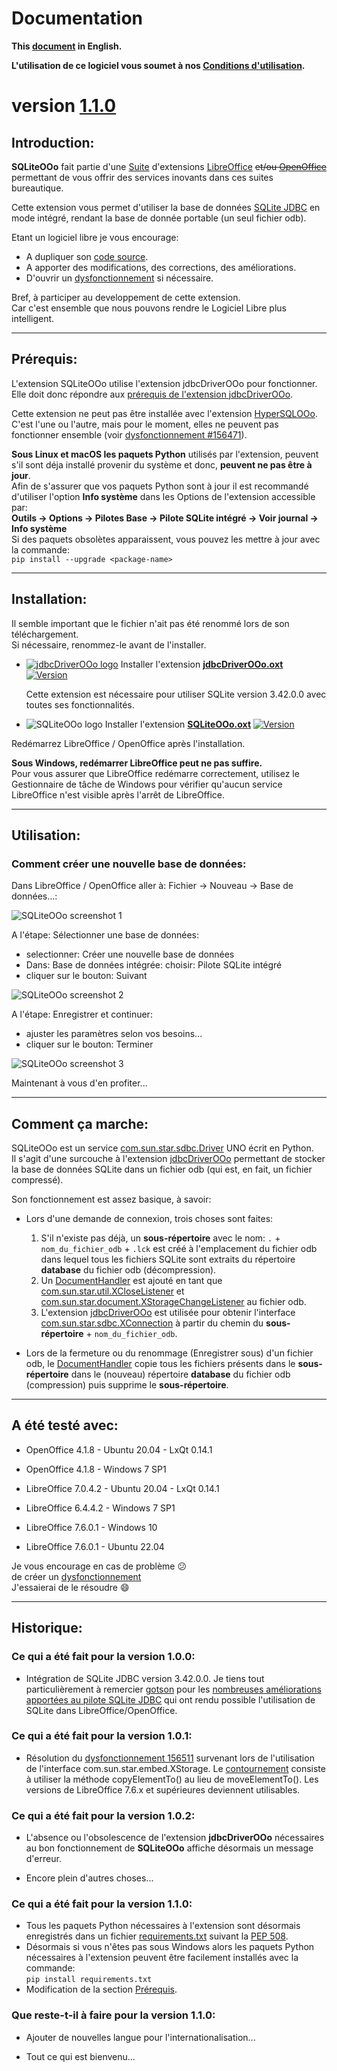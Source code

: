 <!--
╔════════════════════════════════════════════════════════════════════════════════════╗
║                                                                                    ║
║   Copyright (c) 2020 https://prrvchr.github.io                                     ║
║                                                                                    ║
║   Permission is hereby granted, free of charge, to any person obtaining            ║
║   a copy of this software and associated documentation files (the "Software"),     ║
║   to deal in the Software without restriction, including without limitation        ║
║   the rights to use, copy, modify, merge, publish, distribute, sublicense,         ║
║   and/or sell copies of the Software, and to permit persons to whom the Software   ║
║   is furnished to do so, subject to the following conditions:                      ║
║                                                                                    ║
║   The above copyright notice and this permission notice shall be included in       ║
║   all copies or substantial portions of the Software.                              ║
║                                                                                    ║
║   THE SOFTWARE IS PROVIDED "AS IS", WITHOUT WARRANTY OF ANY KIND,                  ║
║   EXPRESS OR IMPLIED, INCLUDING BUT NOT LIMITED TO THE WARRANTIES                  ║
║   OF MERCHANTABILITY, FITNESS FOR A PARTICULAR PURPOSE AND NONINFRINGEMENT.        ║
║   IN NO EVENT SHALL THE AUTHORS OR COPYRIGHT HOLDERS BE LIABLE FOR ANY             ║
║   CLAIM, DAMAGES OR OTHER LIABILITY, WHETHER IN AN ACTION OF CONTRACT,             ║
║   TORT OR OTHERWISE, ARISING FROM, OUT OF OR IN CONNECTION WITH THE SOFTWARE       ║
║   OR THE USE OR OTHER DEALINGS IN THE SOFTWARE.                                    ║
║                                                                                    ║
╚════════════════════════════════════════════════════════════════════════════════════╝
-->
# Documentation

**This [document][3] in English.**

**L'utilisation de ce logiciel vous soumet à nos [Conditions d'utilisation][4].**

# version [1.1.0][5]

## Introduction:

**SQLiteOOo** fait partie d'une [Suite][6] d'extensions [LibreOffice][7] ~~et/ou [OpenOffice][8]~~ permettant de vous offrir des services inovants dans ces suites bureautique.  

Cette extension vous permet d'utiliser la base de données [SQLite JDBC][9] en mode intégré, rendant la base de donnée portable (un seul fichier odb).

Etant un logiciel libre je vous encourage:
- A dupliquer son [code source][10].
- A apporter des modifications, des corrections, des améliorations.
- D'ouvrir un [dysfonctionnement][11] si nécessaire.

Bref, à participer au developpement de cette extension.  
Car c'est ensemble que nous pouvons rendre le Logiciel Libre plus intelligent.

___

## Prérequis:

L'extension SQLiteOOo utilise l'extension jdbcDriverOOo pour fonctionner.  
Elle doit donc répondre aux [prérequis de l'extension jdbcDriverOOo][12].

Cette extension ne peut pas être installée avec l'extension [HyperSQLOOo][13].  
C'est l'une ou l'autre, mais pour le moment, elles ne peuvent pas fonctionner ensemble (voir [dysfonctionnement #156471][14]).

**Sous Linux et macOS les paquets Python** utilisés par l'extension, peuvent s'il sont déja installé provenir du système et donc, **peuvent ne pas être à jour**.  
Afin de s'assurer que vos paquets Python sont à jour il est recommandé d'utiliser l'option **Info système** dans les Options de l'extension accessible par:  
**Outils -> Options -> Pilotes Base -> Pilote SQLite intégré -> Voir journal -> Info système**  
Si des paquets obsolètes apparaissent, vous pouvez les mettre à jour avec la commande:  
`pip install --upgrade <package-name>`

___

## Installation:

Il semble important que le fichier n'ait pas été renommé lors de son téléchargement.  
Si nécessaire, renommez-le avant de l'installer.

- [![jdbcDriverOOo logo][16]][17] Installer l'extension **[jdbcDriverOOo.oxt][18]** [![Version][19]][18]

    Cette extension est nécessaire pour utiliser SQLite version 3.42.0.0 avec toutes ses fonctionnalités.

- ![SQLiteOOo logo][20] Installer l'extension **[SQLiteOOo.oxt][21]** [![Version][22]][21]

Redémarrez LibreOffice / OpenOffice après l'installation.

**Sous Windows, redémarrer LibreOffice peut ne pas suffire.**  
Pour vous assurer que LibreOffice redémarre correctement, utilisez le Gestionnaire de tâche de Windows pour vérifier qu'aucun service LibreOffice n'est visible après l'arrêt de LibreOffice.

___

## Utilisation:

### Comment créer une nouvelle base de données:

Dans LibreOffice / OpenOffice aller à: Fichier -> Nouveau -> Base de données...:

![SQLiteOOo screenshot 1][23]

A l'étape: Sélectionner une base de données:
- selectionner: Créer une nouvelle base de données
- Dans: Base de données intégrée: choisir: Pilote SQLite intégré
- cliquer sur le bouton: Suivant

![SQLiteOOo screenshot 2][24]

A l'étape: Enregistrer et continuer:
- ajuster les paramètres selon vos besoins...
- cliquer sur le bouton: Terminer

![SQLiteOOo screenshot 3][25]

Maintenant à vous d'en profiter...

___

## Comment ça marche:

SQLiteOOo est un service [com.sun.star.sdbc.Driver][26] UNO écrit en Python.  
Il s'agit d'une surcouche à l'extension [jdbcDriverOOo][17] permettant de stocker la base de données SQLite dans un fichier odb (qui est, en fait, un fichier compressé).

Son fonctionnement est assez basique, à savoir:

- Lors d'une demande de connexion, trois choses sont faites:
    1. S'il n'existe pas déjà, un **sous-répertoire** avec le nom: `.` + `nom_du_fichier_odb` + `.lck` est créé à l'emplacement du fichier odb dans lequel tous les fichiers SQLite sont extraits du répertoire **database** du fichier odb (décompression).
    2. Un [DocumentHandler][27] est ajouté en tant que [com.sun.star.util.XCloseListener][28] et [com.sun.star.document.XStorageChangeListener][29] au fichier odb.
    3. L'extension [jdbcDriverOOo][17] est utilisée pour obtenir l'interface [com.sun.star.sdbc.XConnection][30] à partir du chemin du **sous-répertoire** + `nom_du_fichier_odb`.

- Lors de la fermeture ou du renommage (Enregistrer sous) d'un fichier odb, le [DocumentHandler][27] copie tous les fichiers présents dans le **sous-répertoire** dans le (nouveau) répertoire **database** du fichier odb (compression) puis supprime le **sous-répertoire**.

___

## A été testé avec:

* OpenOffice 4.1.8 - Ubuntu 20.04 - LxQt 0.14.1

* OpenOffice 4.1.8 - Windows 7 SP1

* LibreOffice 7.0.4.2 - Ubuntu 20.04 - LxQt 0.14.1

* LibreOffice 6.4.4.2 - Windows 7 SP1

* LibreOffice 7.6.0.1 - Windows 10

* LibreOffice 7.6.0.1 - Ubuntu 22.04

Je vous encourage en cas de problème :confused:  
de créer un [dysfonctionnement][10]  
J'essaierai de le résoudre :smile:

___

## Historique:

### Ce qui a été fait pour la version 1.0.0:

- Intégration de SQLite JDBC version 3.42.0.0. Je tiens tout particulièrement à remercier [gotson][31] pour les [nombreuses améliorations apportées au pilote SQLite JDBC][32] qui ont rendu possible l'utilisation de SQLite dans LibreOffice/OpenOffice.

### Ce qui a été fait pour la version 1.0.1:

- Résolution du [dysfonctionnement 156511][33] survenant lors de l'utilisation de l'interface com.sun.star.embed.XStorage. Le [contournement][34] consiste à utiliser la méthode copyElementTo() au lieu de moveElementTo(). Les versions de LibreOffice 7.6.x et supérieures deviennent utilisables.

### Ce qui a été fait pour la version 1.0.2:

- L'absence ou l'obsolescence de l'extension **jdbcDriverOOo** nécessaires au bon fonctionnement de **SQLiteOOo** affiche désormais un message d'erreur.

- Encore plein d'autres choses...

### Ce qui a été fait pour la version 1.1.0:

- Tous les paquets Python nécessaires à l'extension sont désormais enregistrés dans un fichier [requirements.txt][35] suivant la [PEP 508][36].
- Désormais si vous n'êtes pas sous Windows alors les paquets Python nécessaires à l'extension peuvent être facilement installés avec la commande:  
  `pip install requirements.txt`
- Modification de la section [Prérequis][37].

### Que reste-t-il à faire pour la version 1.1.0:

- Ajouter de nouvelles langue pour l'internationalisation...

- Tout ce qui est bienvenu...

[1]: </img/sqlite.svg#collapse>
[2]: <https://prrvchr.github.io/SQLiteOOo/>
[3]: <https://prrvchr.github.io/SQLiteOOo/>
[4]: <https://prrvchr.github.io/SQLiteOOo/source/SQLiteOOo/registration/TermsOfUse_fr>
[5]: <https://prrvchr.github.io/SQLiteOOo/README_fr#historique>
[6]: <https://prrvchr.github.io/README_fr>
[7]: <https://fr.libreoffice.org/download/telecharger-libreoffice/>
[8]: <https://www.openoffice.org/fr/Telecharger/>
[9]: <https://github.com/xerial/sqlite-jdbc>
[10]: <https://github.com/prrvchr/SQLiteOOo/>
[11]: <https://github.com/prrvchr/SQLiteOOo/issues/new>
[12]: <https://prrvchr.github.io/jdbcDriverOOo/README_fr#pr%C3%A9requis>
[13]: <https://prrvchr.github.io/HyperSQLOOo/README_fr#prérequis>
[14]: <https://bugs.documentfoundation.org/show_bug.cgi?id=156471>
[16]: <https://prrvchr.github.io/jdbcDriverOOo/img/jdbcDriverOOo.svg#middle>
[17]: <https://prrvchr.github.io/jdbcDriverOOo/README_fr>
[18]: <https://github.com/prrvchr/jdbcDriverOOo/releases/latest/download/jdbcDriverOOo.oxt>
[19]: <https://img.shields.io/github/v/tag/prrvchr/jdbcDriverOOo?label=latest#right>
[20]: <img/SQLiteOOo.svg#middle>
[21]: <https://github.com/prrvchr/SQLiteOOo/releases/latest/download/SQLiteOOo.oxt>
[22]: <https://img.shields.io/github/downloads/prrvchr/SQLiteOOo/latest/total?label=v1.1.0#right>
[23]: <img/SQLiteOOo-1_fr.png>
[24]: <img/SQLiteOOo-2_fr.png>
[25]: <img/SQLiteOOo-3_fr.png>
[26]: <https://www.openoffice.org/api/docs/common/ref/com/sun/star/sdbc/Driver.html>
[27]: <https://github.com/prrvchr/SQLiteOOo/blob/main/uno/lib/uno/embedded/documenthandler.py>
[28]: <https://www.openoffice.org/api/docs/common/ref/com/sun/star/util/XCloseListener.html>
[29]: <http://www.openoffice.org/api/docs/common/ref/com/sun/star/document/XStorageChangeListener.html>
[30]: <https://www.openoffice.org/api/docs/common/ref/com/sun/star/sdbc/XConnection.html>
[31]: <https://github.com/gotson>
[32]: <https://github.com/xerial/sqlite-jdbc/issues/786>
[33]: <https://bugs.documentfoundation.org/show_bug.cgi?id=156511>
[34]: <https://github.com/prrvchr/uno/commit/a2fa9f5975a35e8447907e51b0f78ac1b1b76e17>
[35]: <https://github.com/prrvchr/SQLiteOOo/tree/main/source/SQLiteOOo/requirements.txt>
[36]: <https://peps.python.org/pep-0508/>
[37]: <https://prrvchr.github.io/SQLiteOOo/README_fr#pr%C3%A9requis>
